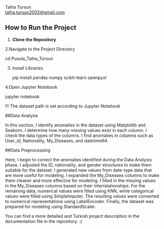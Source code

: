 Talha Tursun  
talha.tursun2002@gmail.com  



## How to Run the Project

1. **Clone the Repository**

2.Navigate to the Project Directory

   cd Pusula_Talha_Tursun

3. Install Libraries
 
   pip install pandas numpy scikit-learn openpyxl

4.Open Jupyter Notebook

   jupyter notebook


!!!
The dataset path is set according to Jupyter Notebook



##Data Analysis

In this section, I identify anomalies in the dataset using Matplotlib and Seaborn.
I determine how many missing values exist in each column.
I check the data types of the columns.
I find anomalies in columns such as User_id, Nationality, My_Diseases, and datetime64.


##Data Preprocessing

Here, I begin to correct the anomalies identified during the Data Analysis phase.
I adjusted the ID, nationality, and gender structures to make them suitable for the dataset.
I generated new values from date-type data that are more useful for modeling.
I expanded the My_Diseases columns to make them cleaner and more effective for modeling.
I filled in the missing values in the My_Diseases columns based on their interrelationships.
For the remaining data, numerical values were filled using KNN, while categorical values were filled using SimpleImputer.
The resulting values were converted to numerical representations using LabelEncoder.
Finally, the dataset was prepared for modeling using StandardScaler.




You can find a more detailed and Turkish project description in the documentation file in the repository. :)






